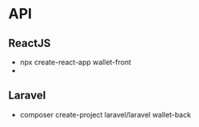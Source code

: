 # API
## ReactJS
- npx create-react-app wallet-front
- 
## Laravel
- composer create-project laravel/laravel wallet-back